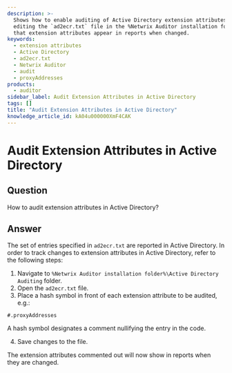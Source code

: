 ```yaml
---
description: >-
  Shows how to enable auditing of Active Directory extension attributes by
  editing the `ad2ecr.txt` file in the %Netwrix Auditor installation folder% so
  that extension attributes appear in reports when changed.
keywords:
  - extension attributes
  - Active Directory
  - ad2ecr.txt
  - Netwrix Auditor
  - audit
  - proxyAddresses
products:
  - auditor
sidebar_label: Audit Extension Attributes in Active Directory
tags: []
title: "Audit Extension Attributes in Active Directory"
knowledge_article_id: kA04u000000XmF4CAK
---
```


# Audit Extension Attributes in Active Directory

## Question

How to audit extension attributes in Active Directory?

## Answer

The set of entries specified in `ad2ecr.txt` are reported in Active Directory. In order to track changes to extension attributes in Active Directory, refer to the following steps:

1. Navigate to `%Netwrix Auditor installation folder%\Active Directory Auditing` folder.
2. Open the `ad2ecr.txt` file.
3. Place a hash symbol in front of each extension attribute to be audited, e.g.:

```
#.proxyAddresses
```

A hash symbol designates a comment nullifying the entry in the code.

4. Save changes to the file.

The extension attributes commented out will now show in reports when they are changed.
